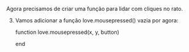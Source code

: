 
Agora precisamos de criar uma função para lidar com cliques no rato. 

3. Vamos adicionar a função love.mousepressed() vazia por agora:

	function love.mousepressed(x, y, button)

	end

